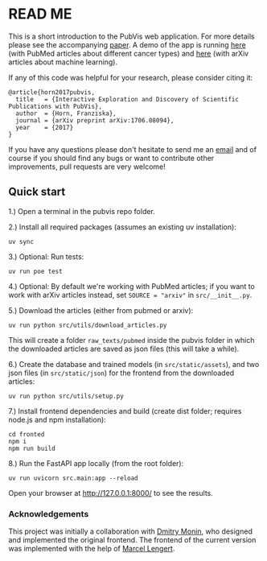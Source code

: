 # READ ME

This is a short introduction to the PubVis web application. For more details please see the accompanying [paper](http://arxiv.org/abs/1706.08094). A demo of the app is running [here](https://pubvis.onrender.com) (with PubMed articles about different cancer types) and [here](https://arxvis.onrender.com) (with arXiv articles about machine learning).

If any of this code was helpful for your research, please consider citing it:

    @article{horn2017pubvis,
      title   = {Interactive Exploration and Discovery of Scientific Publications with PubVis},
      author  = {Horn, Franziska},
      journal = {arXiv preprint arXiv:1706.08094},
      year    = {2017}
    }

If you have any questions please don't hesitate to send me an [email](mailto:cod3licious@gmail.com) and of course if you should find any bugs or want to contribute other improvements, pull requests are very welcome!


## Quick start

1.) Open a terminal in the pubvis repo folder.

2.) Install all required packages (assumes an existing uv installation):
```
uv sync
```

3.) Optional: Run tests:
```
uv run poe test
```

4.) Optional: By default we're working with PubMed articles; if you want to work with arXiv articles instead, set `SOURCE = "arxiv"` in `src/__init__.py`.

5.) Download the articles (either from pubmed or arxiv):
```
uv run python src/utils/download_articles.py
```
This will create a folder `raw_texts/pubmed` inside the pubvis folder in which the downloaded articles are saved as json files (this will take a while).

6.) Create the database and trained models (in `src/static/assets`), and two json files (in `src/static/json`) for the frontend from the downloaded articles:
```
uv run python src/utils/setup.py
```

7.) Install frontend dependencies and build (create dist folder; requires node.js and npm installation):
```
cd fronted
npm i
npm run build
```

8.) Run the FastAPI app locally (from the root folder):
```
uv run uvicorn src.main:app --reload
```
Open your browser at http://127.0.0.1:8000/ to see the results.


### Acknowledgements

This project was initially a collaboration with [Dmitry Monin](https://www.linkedin.com/in/dmitry-monin-72624176/), who designed and implemented the original frontend. The frontend of the current version was implemented with the help of [Marcel Lengert](https://www.linkedin.com/in/marcel-lengert/).
